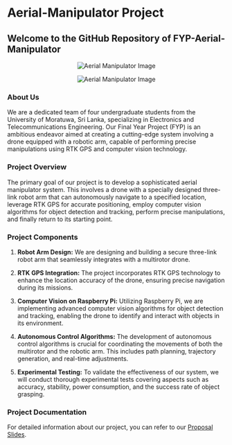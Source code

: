 # Aerial-Manipulator Project

## Welcome to the GitHub Repository of FYP-Aerial-Manipulator



<p align="center">
  <img src="https://github.com/FYP-Aerial-Manipulator/Areal-Manipulator/assets/81348451/f705fdb4-31b1-444e-bd91-4b522f14cbfd" alt="Aerial Manipulator Image">
</p>
<p align="center">
  <img src="https://github.com/FYP-Aerial-Manipulator/Areal-Manipulator/assets/81348451/f705fdb4-31b1-444e-bd91-4b522f14cbfd" alt="Aerial Manipulator Image">
</p>


### About Us
We are a dedicated team of four undergraduate students from the University of Moratuwa, Sri Lanka, specializing in Electronics and Telecommunications Engineering. Our Final Year Project (FYP) is an ambitious endeavor aimed at creating a cutting-edge system involving a drone equipped with a robotic arm, capable of performing precise manipulations using RTK GPS and computer vision technology.

### Project Overview
The primary goal of our project is to develop a sophisticated aerial manipulator system. This involves a drone with a specially designed three-link robot arm that can autonomously navigate to a specified location, leverage RTK GPS for accurate positioning, employ computer vision algorithms for object detection and tracking, perform precise manipulations, and finally return to its starting point.

### Project Components
1. **Robot Arm Design:** We are designing and building a secure three-link robot arm that seamlessly integrates with a multirotor drone.

2. **RTK GPS Integration:** The project incorporates RTK GPS technology to enhance the location accuracy of the drone, ensuring precise navigation during its missions.

3. **Computer Vision on Raspberry Pi:** Utilizing Raspberry Pi, we are implementing advanced computer vision algorithms for object detection and tracking, enabling the drone to identify and interact with objects in its environment.

4. **Autonomous Control Algorithms:** The development of autonomous control algorithms is crucial for coordinating the movements of both the multirotor and the robotic arm. This includes path planning, trajectory generation, and real-time adjustments.

5. **Experimental Testing:** To validate the effectiveness of our system, we will conduct thorough experimental tests covering aspects such as accuracy, stability, power consumption, and the success rate of object grasping.

### Project Documentation
For detailed information about our project, you can refer to our [Proposal Slides](https://docs.google.com/presentation/d/1Jg4BUWk_vuytMHE_5gfl9hUfFdjgxDdrF2js1-FZGCw/edit#slide=id.p15).
